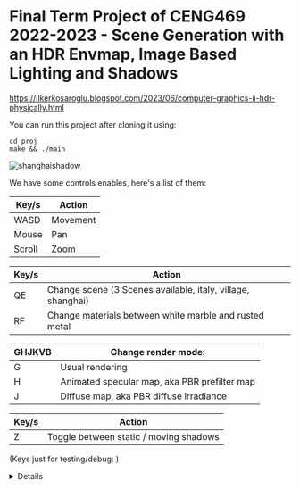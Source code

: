 # Final Term Project of CENG469 2022-2023 - Scene Generation with an HDR Envmap, Image Based Lighting and Shadows

https://ilkerkosaroglu.blogspot.com/2023/06/computer-graphics-ii-hdr-physically.html

You can run this project after cloning it using:

```
cd proj
make && ./main
```

![shanghaishadow](https://github.com/ilkerkosaroglu/graphicsfinal/assets/31799528/04a8d71d-71cd-4f8c-a83a-898265bf2b21)


We have some controls enables, here's a list of them:

| Key/s  | Action |
| ------------- | ------------- |
| WASD  | Movement  |
| Mouse  | Pan  |
| Scroll  | Zoom  |

| Key/s  | Action |
| ------------- | ------------- |
| QE  | Change scene (3 Scenes available, italy, village, shanghai)  |
| RF  | Change materials between white marble and rusted metal  |


| GHJKVB  | Change render mode: |
| ------------- | ------------- |
| G  | Usual rendering  |
| H  | Animated specular map, aka PBR prefilter map  |
| J  | Diffuse map, aka PBR diffuse irradiance  |

| Key/s  | Action |
| ------------- | ------------- |
| Z  | Toggle between static / moving shadows |


(Keys just for testing/debug: )
<details>

  
| GHJKVB  | Change render mode: |
| ------------- | ------------- |
| K  | (ambient)  |
| V  | (only predefined lights to measure PBR response)  |
| B  | (ambient + predefined lights)  |

| Key/s  | Action |
| ------------- | ------------- |
| XC  | Change hemisphere radius  |

</details>
